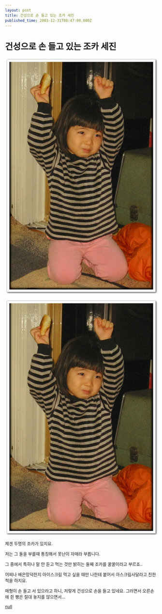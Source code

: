 ```yaml
---
layout: post
title: 건성으로 손 들고 있는 조카 세진
published_time: 2003-12-31T08:47:00.000Z
---
```


# 건성으로 손 들고 있는 조카 세진


![](../pds/200902/04/80/a0109780_4989794bd19bf.jpg)

![](../pds/200902/04/80/a0109780_4989794bdaf3a.jpg)

제겐 두명의 조카가 있지요.

저는 그 둘을 부를때 통칭해서 못난이 자매라 부릅니다.

그 중에서 특히나 말 안 듣고 먹는 것만 밝히는 둘째 조카를 꿀꿀이라고 부르죠..

어찌나 배은망덕한지 아이스크림 먹고 싶을 때만 나한테 붙어서 아스크림사달라고 친한 척을 하지요.

매형이 손 들고 서 있으라고 하니, 저렇게 건성으로 손을 들고 있네요. 그러면서 오른손에 쥔 빵은 절대 놓지를 않으면서...

[null](../6166945.html#6166945_1)

